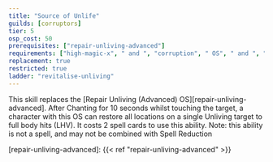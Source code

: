 ```yaml
---
title: "Source of Unlife"
guilds: [corruptors]
tier: 5
osp_cost: 50
prerequisites: ["repair-unliving-advanced"]
requirements: ["high-magic-x", " and ", "corruption", " OS", " and ", "Healing CS"]
replacement: true
restricted: true
ladder: "revitalise-unliving"
---
```

This skill replaces the [Repair Unliving (Advanced) OS][repair-unliving-advanced]. After Chanting for 10 seconds whilst touching the target, a character with this OS can restore all locations on a single Unliving target to full body hits (LHV). It costs 2 spell cards to use this ability. Note: this ability is not a spell, and may not be combined with Spell Reduction

[repair-unliving-advanced]: {{< ref "repair-unliving-advanced" >}}